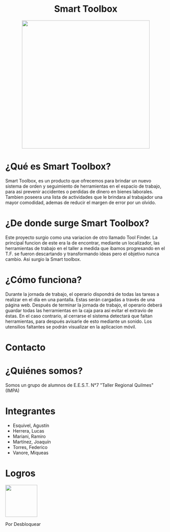 <div align="center">

# Smart Toolbox

<img src="https://user-images.githubusercontent.com/80338247/173163056-207437dd-871c-47f4-98b3-e979bbbc1de7.gif" height="400" width="400" />

</div>

# ¿Qué es Smart Toolbox?
Smart Toolbox, es un producto que ofrecemos para brindar un nuevo sistema de orden y seguimiento de herramientas en el espacio de trabajo, para asi prevenir accidentes o perdidas de dinero en bienes laborales. Tambien poseera una lista de actividades que le brindara al trabajador una mayor comodidad, ademas de reducir el margen de error por un olvido.

# ¿De donde surge Smart Toolbox?
Este proyecto surgio como una variacion de otro llamado Tool Finder. La principal funcion de este era la de encontrar, mediante un localizador, las herramientas de trabajo en el taller a medida que ibamos progresando en el T.F. se fueron descartando y transformando ideas pero el objetivo nunca cambio. Asi surgio la Smart toolbox.

# ¿Cómo funciona?
Durante la jornada de trabajo, el operario dispondrá de todas las tareas a realizar en el día en una pantalla. Estas serán cargadas a través de una página web.
Después de terminar la jornada de trabajo, el operario deberá guardar todas las herramientas en la caja para así evitar el extravío de éstas. En el caso contrario, al cerrarse el sistema detectará que faltan herramientas, para después avisarle de esto mediante un sonido. Los utensilios faltantes se podrán visualizar en la aplicacion móvil.

# Contacto

# ¿Quiénes somos?
Somos un grupo de alumnos de E.E.S.T. N°7 "Taller Regional Quilmes" (IMPA)

# Integrantes 
* Esquivel, Agustín
* Herrera, Lucas
* Mariani, Ramiro
* Martínez, Joaquín
* Torres, Federico
* Vanore, Miqueas

# Logros
<img src="https://user-images.githubusercontent.com/80325042/173058773-10536f29-a62f-47c6-b096-5031df86fdc2.png" width="100"/>

Por Desbloquear
